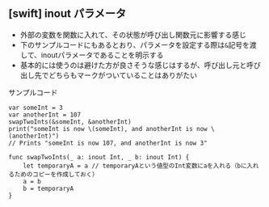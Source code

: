 ## [swift] inout パラメータ

- 外部の変数を関数に入れて、その状態が呼び出し関数元に影響する感じ
- 下のサンプルコードにもあるとおり、パラメータを設定する際は`&`記号を渡して、inoutパラメータであることを明示する
- 基本的には使うのは避けた方が良さそうな感じはするが、呼び出し元と呼び出し先でどちらもマークがついていることはありがたい

サンプルコード
```
var someInt = 3
var anotherInt = 107
swapTwoInts(&someInt, &anotherInt)
print("someInt is now \(someInt), and anotherInt is now \(anotherInt)")
// Prints "someInt is now 107, and anotherInt is now 3"

func swapTwoInts(_ a: inout Int, _ b: inout Int) {
    let temporaryA = a // temporaryAという値型のInt変数にaを入れる（bに入れるためのコピーを作成しておく）
    a = b
    b = temporaryA
}

```
